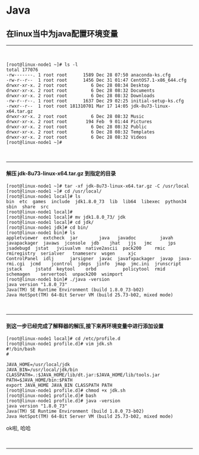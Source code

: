 # Java

## 在linux当中为java配置环境变量


-------------------------------------------------------
<br>


```shell
[root@linux-node1 ~]# ls -l
total 177076
-rw-------. 1 root root      1589 Dec 28 07:50 anaconda-ks.cfg
-rw-r--r--  1 root root      1456 Dec 31 01:47 CentOS7.1-x86_644.cfg
drwxr-xr-x. 2 root root         6 Dec 28 08:34 Desktop
drwxr-xr-x. 2 root root         6 Dec 28 08:32 Documents
drwxr-xr-x. 2 root root         6 Dec 28 08:32 Downloads
-rw-r--r--. 1 root root      1637 Dec 29 02:25 initial-setup-ks.cfg
-rwxr--r--  1 root root 181310701 Mar 17 14:05 jdk-8u73-linux-x64.tar.gz
drwxr-xr-x. 2 root root         6 Dec 28 08:32 Music
drwxr-xr-x. 2 root root       194 Feb  9 01:44 Pictures
drwxr-xr-x. 2 root root         6 Dec 28 08:32 Public
drwxr-xr-x. 2 root root         6 Dec 28 08:32 Templates
drwxr-xr-x. 2 root root         6 Dec 28 08:32 Videos
[root@linux-node1 ~]# 
```

<br>

------------------------------------------------------------

#### 解压 jdk-8u73-linux-x64.tar.gz 到指定的目录

```shell
[root@linux-node1 ~]# tar -xf jdk-8u73-linux-x64.tar.gz -C /usr/local
[root@linux-node1 ~]# cd /usr/local/
[root@linux-node1 local]# ls
bin  etc  games  include  jdk1.8.0_73  lib  lib64  libexec  python34  sbin  share  src
[root@linux-node1 local]# 
[root@linux-node1 local]# mv jdk1.8.0_73/ jdk
[root@linux-node1 local]# cd jdk/
[root@linux-node1 jdk]# cd bin/
[root@linux-node1 bin]# ls
appletviewer  extcheck  jar        java   javadoc         javah  javapackager  javaws  jconsole  jdb    jhat   jjs   jmc      jps         jsadebugd  jstat   jvisualvm  native2ascii  pack200     rmic  rmiregistry  serialver   tnameserv  wsgen     xjc
ControlPanel  idlj      jarsigner  javac  javafxpackager  javap  java-rmi.cgi  jcmd    jcontrol  jdeps  jinfo  jmap  jmc.ini  jrunscript  jstack     jstatd  keytool    orbd          policytool  rmid  schemagen    servertool  unpack200  wsimport
[root@linux-node1 bin]# ./java -version
java version "1.8.0_73"
Java(TM) SE Runtime Environment (build 1.8.0_73-b02)
Java HotSpot(TM) 64-Bit Server VM (build 25.73-b02, mixed mode)
```

<br>

--------------------------------------------------------------------

#### 到这一步已经完成了解释器的解压,接下来再环境变量中进行添加设置

```shell
[root@linux-node1 local]# cd /etc/profile.d
[root@linux-node1 profile.d]# vim jdk.sh
#!/bin/bash
#

JAVA_HOME=/usr/local/jdk
JAVA_BIN=/usr/local/jdk/bin
CLASSPATH=.:$JAVA_HOME/lib/dt.jar:$JAVA_HOME/lib/tools.jar
PATH=$JAVA_HOME/bin:$PATH
export JAVA_HOME JAVA_BIN CLASSPATH PATH
[root@linux-node1 profile.d]# chmod +x jdk.sh 
[root@linux-node1 profile.d]# bash
[root@linux-node1 profile.d]# java -version
java version "1.8.0_73"
Java(TM) SE Runtime Environment (build 1.8.0_73-b02)
Java HotSpot(TM) 64-Bit Server VM (build 25.73-b02, mixed mode)
```

ok啦, 哈哈

<br>

---------------------------------------------------------------------------------------
